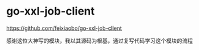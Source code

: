 # go-xxl-job-client

https://github.com/feixiaobo/go-xxl-job-client

感谢这位大神写的模块，我以其源码为根基，通过复写代码学习这个模块的流程
